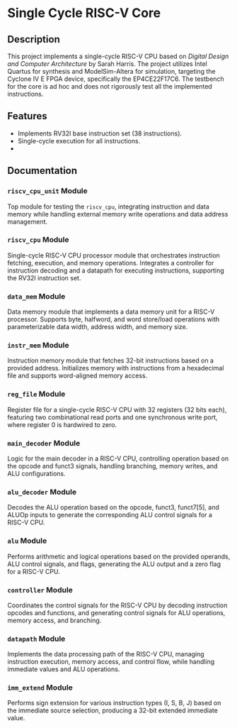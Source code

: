 # Single Cycle RISC-V Core

## Description
This project implements a single-cycle RISC-V CPU based on *Digital Design and Computer Architecture* by Sarah Harris. The project utilizes Intel Quartus for synthesis and ModelSim-Altera for simulation, targeting the Cyclone IV E FPGA device, specifically the EP4CE22F17C6. The testbench for the core is ad hoc and does not rigorously test all the implemented instructions.

## Features
- Implements RV32I base instruction set (38 instructions).
- Single-cycle execution for all instructions.
- 
## Documentation

### `riscv_cpu_unit` Module

Top module for testing the `riscv_cpu`, integrating instruction and data memory while handling external memory write operations and data address management.

### `riscv_cpu` Module

Single-cycle RISC-V CPU processor module that orchestrates instruction fetching, execution, and memory operations. Integrates a controller for instruction decoding and a datapath for executing instructions, supporting the RV32I instruction set.

### `data_mem` Module

Data memory module that implements a data memory unit for a RISC-V processor. Supports byte, halfword, and word store/load operations with parameterizable data width, address width, and memory size.

### `instr_mem` Module

Instruction memory module that fetches 32-bit instructions based on a provided address. Initializes memory with instructions from a hexadecimal file and supports word-aligned memory access.

### `reg_file` Module

Register file for a single-cycle RISC-V CPU with 32 registers (32 bits each), featuring two combinational read ports and one synchronous write port, where register 0 is hardwired to zero.

### `main_decoder` Module

Logic for the main decoder in a RISC-V CPU, controlling operation based on the opcode and funct3 signals, handling branching, memory writes, and ALU configurations.

### `alu_decoder` Module

Decodes the ALU operation based on the opcode, funct3, funct7[5], and ALUOp inputs to generate the corresponding ALU control signals for a RISC-V CPU.

### `alu` Module

Performs arithmetic and logical operations based on the provided operands, ALU control signals, and flags, generating the ALU output and a zero flag for a RISC-V CPU.

### `controller` Module

Coordinates the control signals for the RISC-V CPU by decoding instruction opcodes and functions, and generating control signals for ALU operations, memory access, and branching.

### `datapath` Module

Implements the data processing path of the RISC-V CPU, managing instruction execution, memory access, and control flow, while handling immediate values and ALU operations.

### `imm_extend` Module

Performs sign extension for various instruction types (I, S, B, J) based on the immediate source selection, producing a 32-bit extended immediate value.
